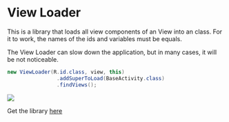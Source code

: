 # View Loader
This is a library that loads all view components of an View into an class. For it to work, the names of the ids and variables must be equals.

The View Loader can slow down the application, but in many cases, it will be not noticeable.

```java
new ViewLoader(R.id.class, view, this)
				.addSuperToLoad(BaseActivity.class)
				.findViews();
```

[![](https://jitpack.io/v/LTMezzari/view-loader.svg)](https://jitpack.io/#LTMezzari/view-loader)

Get the library [here](https://jitpack.io/#LTMezzari/view-loader)
